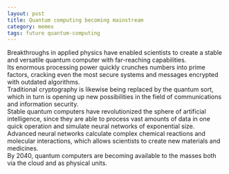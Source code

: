 ```yaml
---
layout: post
title: Quantum computing becoming mainstream
category: memex
tags: future quantum-computing
---
```


Breakthroughs in applied physics have enabled scientists to create a stable and versatile quantum computer with far-reaching capabilities.   
Its enormous processing power quickly crunches numbers into prime factors, cracking even the most secure systems and messages encrypted with outdated algorithms.    
Traditional cryptography is likewise being replaced by the quantum sort, which in turn is opening up new possibilities in the field of communications and information security.   
Stable quantum computers have revolutionized the sphere of artificial intelligence, since they are able to process vast amounts of data in one quick operation and simulate neural networks of exponential size.   
Advanced neural networks calculate complex chemical reactions and molecular interactions, which allows scientists to create new materials and medicines.    
By 2040, quantum computers are becoming available to the masses both via the cloud and as physical units.   